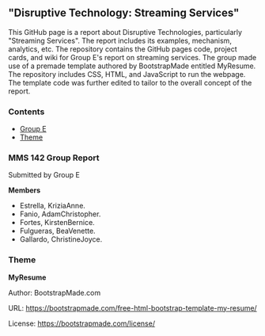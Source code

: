 
## "Disruptive Technology: Streaming Services"

This GitHub page is a report about Disruptive Technologies, particularly "Streaming Services". The report includes its examples, mechanism, analytics, etc.
The repository contains the GitHub pages code, project cards, and wiki for Group E's report on streaming services. The group made use of a premade template authored by BootstrapMade entitled MyResume. The repository includes CSS, HTML, and JavaScript to run the webpage. The template code was further edited to tailor to the overall concept of the report. 

### Contents

- [Group E](#mms-142-group-report)
- [Theme](#theme)


### MMS 142 Group Report

Submitted by Group E

**Members**

- Estrella, KriziaAnne.
- Fanio, AdamChristopher.
- Fortes, KirstenBernice.
- Fulgueras, BeaVenette.
- Gallardo, ChristineJoyce.


### Theme

**MyResume**

Author: BootstrapMade.com

URL: https://bootstrapmade.com/free-html-bootstrap-template-my-resume/

License: https://bootstrapmade.com/license/
